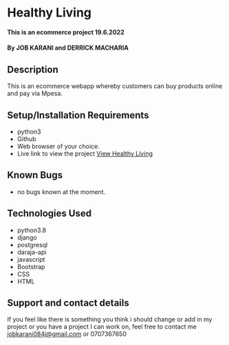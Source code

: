  # Healthy Living
#### This is an ecommerce project  19.6.2022
#### By **JOB KARANI** and **DERRICK MACHARIA**
## Description
This is an ecommerce webapp whereby customers can buy products online and pay via Mpesa.
## Setup/Installation Requirements
* python3
* Github
* Web browser of your choice.
* Live link to view the project <a href="https://bonjoe.herokuapp.com/">View Healthy Living</a>
## Known Bugs
* no bugs known at the moment. 
## Technologies Used
* python3.8
* django
* postgresql
* daraja-api
* javascript
* Bootstrap 
* CSS 
* HTML
## Support and contact details
If you feel like there is something you think i should change or add in my project or you have a project I can work on, feel free to contact me<a href="jobkarani084j@gmail.com "> jobkarani084j@gmail.com </a> or 0707367650